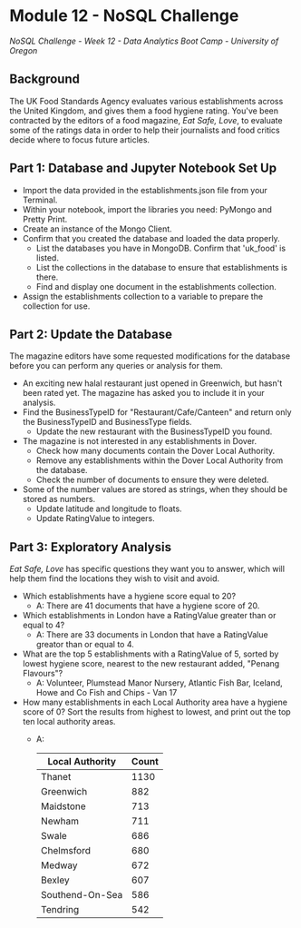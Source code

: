 # Module 12 - NoSQL Challenge
*NoSQL Challenge - Week 12 - Data Analytics Boot Camp - University of Oregon*

## Background
The UK Food Standards Agency evaluates various establishments across the United Kingdom, and gives them a food hygiene rating. You've been contracted by the editors of a food magazine, *Eat Safe, Love*, to evaluate some of the ratings data in order to help their journalists and food critics decide where to focus future articles.

## Part 1:  Database and Jupyter Notebook Set Up

- Import the data provided in the establishments.json file from your Terminal. 
- Within your notebook, import the libraries you need: PyMongo and Pretty Print.
- Create an instance of the Mongo Client.
- Confirm that you created the database and loaded the data properly.
    - List the databases you have in MongoDB. Confirm that 'uk_food' is listed.
    - List the collections in the database to ensure that establishments is there.
    - Find and display one document in the establishments collection.
- Assign the establishments collection to a variable to prepare the collection for use.

## Part 2:  Update the Database
The magazine editors have some requested modifications for the database before you can perform any queries or analysis for them.

- An exciting new halal restaurant just opened in Greenwich, but hasn't been rated yet. The magazine has asked you to include it in your analysis.
- Find the BusinessTypeID for "Restaurant/Cafe/Canteen" and return only the BusinessTypeID and BusinessType fields.
    - Update the new restaurant with the BusinessTypeID you found.
- The magazine is not interested in any establishments in Dover.
    - Check how many documents contain the Dover Local Authority. 
    - Remove any establishments within the Dover Local Authority from the database.
    - Check the number of documents to ensure they were deleted.
- Some of the number values are stored as strings, when they should be stored as numbers.
    - Update latitude and longitude to floats.
    - Update RatingValue to integers.

## Part 3: Exploratory Analysis
*Eat Safe, Love* has specific questions they want you to answer, which will help them find the locations they wish to visit and avoid.

- Which establishments have a hygiene score equal to 20?
    - A:  There are 41 documents that have a hygiene score of 20.
- Which establishments in London have a RatingValue greater than or equal to 4?
    - A:  There are 33 documents in London that have a RatingValue greator than or equal to 4.
- What are the top 5 establishments with a RatingValue of 5, sorted by lowest hygiene score, nearest to the new restaurant added, "Penang Flavours"?
    - A:  Volunteer, Plumstead Manor Nursery, Atlantic Fish Bar, Iceland, Howe and Co Fish and Chips - Van 17
- How many establishments in each Local Authority area have a hygiene score of 0? Sort the results from highest to lowest, and print out the top ten local authority areas.
    - A:

        | Local Authority   | Count |
        |-------------------|-------|
        | Thanet            | 1130  |
        | Greenwich         | 882   |
        | Maidstone         | 713   |
        | Newham            | 711   |
        | Swale             | 686   |
        | Chelmsford        | 680   |
        | Medway            | 672   |
        | Bexley            | 607   |
        | Southend-On-Sea   | 586   |
        | Tendring          | 542   |

